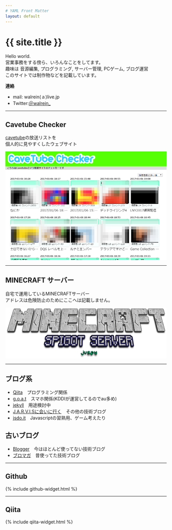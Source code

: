 ```yaml
---
# YAML Front Matter
layout: default
---
```


# {{ site.title }}
Hello world.  
営業事務をする傍ら、いろんなことをしてます。  
趣味は 音源編集, プログラミング, サーバー管理, PCゲーム, ブログ運営  
このサイトでは制作物などを記載しています。

**連絡**

- mail: walrein(ａ)live.jp
- Twitter:<a href="https://twitter.com/walrein_">＠walrein_</a>

- - -

## Cavetube Checker
[cavetube](https://www.cavelis.net/)の放送リストを  
個人的に見やすくしたウェブサイト

[![cavetube checker](/screenshot_cavetubechecker.png)](http://jvs.pw/cavetube/)

- - -

## MINECRAFT サーバー
自宅で運用しているMINECRAFTサーバー  
アドレスは危険防止のためにここへは記載しません。

![MINECRAFT SERVER](/MINECRAFT.png)


- - -

## ブログ系
- [Qiita](http://qiita.com/walrein)　プログラミング関係
- [g.o.a.t](https://alpine.goat.me/)　スマホ関係(KDDIが運営してるのでau多め)
- [jekyll](https://walrein.github.io/jekyll/)　用途検討中
- [J.A.R.V.I.Sに会いに行く](http://iz.webstarterz.com/)　その他の技術ブログ
- [jsdo.it](http://jsdo.it/lied4u)　Javascriptの習熟用、ゲーム考えたり

## 古いブログ

- [Blogger](https://d0x0b.blogspot.com)　今はほとんど使ってない技術ブログ
- [ブロマガ](http://ch.nicovideo.jp/ukah)　昔使ってた技術ブログ

- - -

## Github

{% include github-widget.html %}

- - -

## Qiita

{% include qiita-widget.html %}
